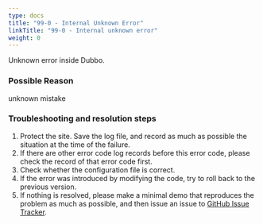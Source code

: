 ```yaml
---
type: docs
title: "99-0 - Internal Unknown Error"
linkTitle: "99-0 - Internal unknown error"
weight: 0
---
```

Unknown error inside Dubbo.

### Possible Reason
unknown mistake
### Troubleshooting and resolution steps
1. Protect the site. Save the log file, and record as much as possible the situation at the time of the failure.
2. If there are other error code log records before this error code, please check the record of that error code first.
3. Check whether the configuration file is correct.
4. If the error was introduced by modifying the code, try to roll back to the previous version.
5. If nothing is resolved, please make a minimal demo that reproduces the problem as much as possible, and then issue an issue to [GitHub Issue Tracker](https://github.com/apache/dubbo/issues).